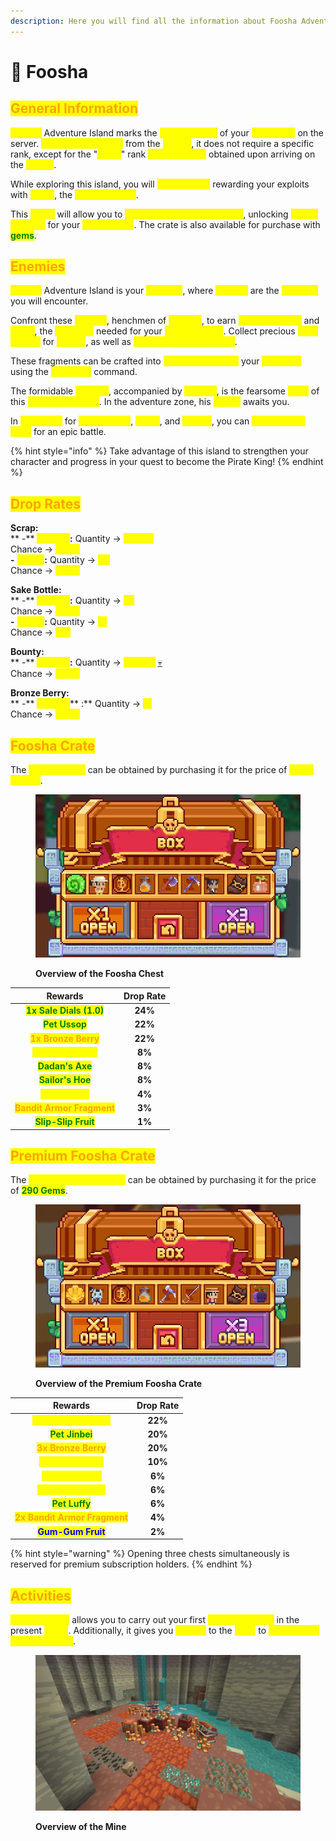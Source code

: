 ```yaml
---
description: Here you will find all the information about Foosha Adventure Island.
---
```


# 🌺 Foosha

## <mark style="color:orange;">General Information</mark>

<mark style="color:yellow;">**Foosha**</mark> Adventure Island marks the <mark style="color:yellow;">**starting point**</mark> of your <mark style="color:yellow;">**adventure**</mark> on the server. <mark style="color:yellow;">**Accessible directly**</mark> from the <mark style="color:yellow;">**spawn**</mark>, it does not require a specific rank, except for the "<mark style="color:yellow;">**Slave**</mark>" rank <mark style="color:yellow;">**automatically**</mark> obtained upon arriving on the <mark style="color:yellow;">**server**</mark>.

While exploring this island, you will <mark style="color:yellow;">**face bandits**</mark> rewarding your exploits with <mark style="color:yellow;">**scrap**</mark>, the <mark style="color:yellow;">**local currency**</mark>.&#x20;

This <mark style="color:yellow;">**scrap**</mark> will allow you to <mark style="color:yellow;">**open the crate on the island**</mark>, unlocking <mark style="color:yellow;">**useful rewards**</mark> for your <mark style="color:yellow;">**progression**</mark>. The crate is also available for purchase with <mark style="color:green;">**gems**</mark>.

## <mark style="color:orange;">Enemies</mark>

<mark style="color:yellow;">**Foosha**</mark> Adventure Island is your <mark style="color:yellow;">**first trial**</mark>, where <mark style="color:yellow;">**bandits**</mark> are the <mark style="color:yellow;">**enemies**</mark> you will encounter.

Confront these <mark style="color:yellow;">**bandits**</mark>, henchmen of <mark style="color:yellow;">**Higuma**</mark>, to earn <mark style="color:yellow;">**job experience**</mark> and <mark style="color:yellow;">**scrap**</mark>, the <mark style="color:yellow;">**currency**</mark> needed for your <mark style="color:yellow;">**advancement**</mark>. Collect precious <mark style="color:yellow;">**sake bottles**</mark> for <mark style="color:yellow;">**quests**</mark>, as well as <mark style="color:yellow;">**bandit armor fragments**</mark>.&#x20;

These fragments can be crafted into <mark style="color:yellow;">**armor to enhance**</mark> your <mark style="color:yellow;">**statistics**</mark> using the <mark style="color:yellow;">**`/merchant`**</mark> command.&#x20;

The formidable <mark style="color:yellow;">**Higuma**</mark>, accompanied by <mark style="color:yellow;">**bandits**</mark>, is the fearsome <mark style="color:yellow;">**boss**</mark> of this <mark style="color:yellow;">**adventure island**</mark>. In the adventure zone, his <mark style="color:yellow;">**statue**</mark> awaits you.&#x20;

In <mark style="color:yellow;">**exchange**</mark> for <mark style="color:yellow;">**sake bottles**</mark>, <mark style="color:yellow;">**scrap**</mark>, and <mark style="color:yellow;">**money**</mark>, you can <mark style="color:yellow;">**summon the boss**</mark> for an epic battle.

{% hint style="info" %}
Take advantage of this island to strengthen your character and progress in your quest to become the Pirate King!
{% endhint %}

## <mark style="color:orange;">Drop Rates</mark>

**Scrap:** \
&#x20;        ** -** <mark style="color:yellow;">**Higuma**</mark>**:** Quantity -> <mark style="color:yellow;">**+1,900**</mark>\
&#x20;                              Chance -> <mark style="color:yellow;">**100%**</mark>\
&#x20;         **-** <mark style="color:yellow;">**Bandit**</mark>**:** Quantity -> <mark style="color:yellow;">**+9**</mark>\
&#x20;                            Chance -> <mark style="color:yellow;">**100%**</mark>

**Sake Bottle:** \
&#x20;        ** -** <mark style="color:yellow;">**Higuma**</mark>**:** Quantity -> <mark style="color:yellow;">**x2**</mark>\
&#x20;                              Chance -> <mark style="color:yellow;">**100%**</mark>\
&#x20;         **-** <mark style="color:yellow;">**Bandit**</mark>**:** Quantity -> <mark style="color:yellow;">**x1**</mark>\
&#x20;                            Chance -> <mark style="color:yellow;">**4%**</mark>

**Bounty:** \
&#x20;        ** -** <mark style="color:yellow;">**Higuma**</mark>**:** Quantity -> <mark style="color:yellow;">**+3,000**</mark> [💀](https://emojipedia.org/fr/cr%C3%A2ne)\
&#x20;                              Chance -> <mark style="color:yellow;">**100%**</mark>

**Bronze Berry:** \
&#x20;        ** -** <mark style="color:yellow;">**Higuma**</mark>** :** Quantity -> <mark style="color:yellow;">**x1**</mark>\
&#x20;                               Chance -> <mark style="color:yellow;">**100%**</mark>

## <mark style="color:orange;">Foosha Crate</mark>

The <mark style="color:yellow;">**Foosha Crate**</mark> can be obtained by purchasing it for the price of <mark style="color:yellow;">**1,000 Scraps**</mark>.

<figure><img src="../../.gitbook/assets/foosha crate.jpg" alt=""><figcaption><p><strong>Overview of the Foosha Chest</strong></p></figcaption></figure>

|                          **Rewards**                         | **Drop Rate** |
| :----------------------------------------------------------: | :-----------: |
|   <mark style="color:green;">**1x Sale Dials (1.0)**</mark>  |    **24%**    |
|        <mark style="color:green;">**Pet Ussop**</mark>       |    **22%**    |
|    <mark style="color:orange;">**1x Bronze Berry**</mark>    |    **22%**    |
|     <mark style="color:yellow;">**1x Job Booster**</mark>    |     **8%**    |
|       <mark style="color:green;">**Dadan's Axe**</mark>      |     **8%**    |
|      <mark style="color:green;">**Sailor's Hoe**</mark>      |     **8%**    |
|       <mark style="color:yellow;">**Pet Higuma**</mark>      |     **4%**    |
| <mark style="color:orange;">**Bandit Armor Fragment**</mark> |     **3%**    |
|     <mark style="color:green;">**Slip-Slip Fruit**</mark>    |     **1%**    |

## <mark style="color:orange;">Premium Foosha Crate</mark>

The <mark style="color:yellow;">**Premium Foosha Crate**</mark> can be obtained by purchasing it for the price of <mark style="color:green;">**290 Gems**</mark>.

<figure><img src="../../.gitbook/assets/premium foosha crate.jpg" alt=""><figcaption><p><strong>Overview of the Premium Foosha Crate</strong></p></figcaption></figure>

|                           R**ewards**                           | **Drop Rate** |
| :-------------------------------------------------------------: | :-----------: |
|    <mark style="color:yellow;">**1x Sale Dials (1.2)**</mark>   |    **22%**    |
|         <mark style="color:green;">**Pet Jinbei**</mark>        |    **20%**    |
|      <mark style="color:orange;">**3x Bronze Berry**</mark>     |    **20%**    |
|      <mark style="color:yellow;">**1x Job Booster**</mark>      |    **10%**    |
|       <mark style="color:yellow;">**Morgan's Hoe**</mark>       |     **6%**    |
|      <mark style="color:yellow;">**Higuma's Sabre**</mark>      |     **6%**    |
|         <mark style="color:green;">**Pet Luffy**</mark>         |     **6%**    |
| <mark style="color:orange;">**2x Bandit Armor Fragment**</mark> |     **4%**    |
|        <mark style="color:blue;">**Gum-Gum Fruit**</mark>       |     **2%**    |

{% hint style="warning" %}
Opening three chests simultaneously is reserved for premium subscription holders.
{% endhint %}

## <mark style="color:orange;">Activities</mark>

<mark style="color:yellow;">**Foosha Island**</mark> allows you to carry out your first <mark style="color:yellow;">**wheat harvests**</mark> in the present <mark style="color:yellow;">**fields**</mark>. Additionally, it gives you <mark style="color:yellow;">**access**</mark> to the <mark style="color:yellow;">**mine**</mark> to <mark style="color:yellow;">**collect your first resources**</mark>.

<figure><img src="../../.gitbook/assets/image (18).png" alt=""><figcaption><p><strong>Overview of the Mine</strong></p></figcaption></figure>
